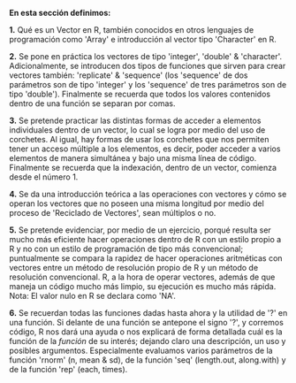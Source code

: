 **En esta sección definimos:**

**1.** Qué es un Vector en R, también conocidos en otros lenguajes de programación como 'Array' 
e introducción al vector tipo 'Character' en R.

**2.** Se pone en práctica los vectores de tipo 'integer', 'double' & 'character'. Adicionalmente,
se introducen dos tipos de funciones que sirven para crear vectores también: 'replicate' & 'sequence' 
(los 'sequence' de dos parámetros son de tipo 'integer' y los 'sequence' de tres parámetros son de tipo 'double'). 
Finalmente se recuerda que todos los valores contenidos dentro de una función se separan por comas. 

**3.** Se pretende practicar las distintas formas de acceder a elementos individuales dentro de un vector,
lo cual se logra por medio del uso de corchetes. Al igual, hay formas de usar los corchetes que nos permiten tener
un acceso múltiple a los elementos, es decir, poder acceder a varios elementos de manera simultánea y bajo una 
misma línea de código. Finalmente se recuerda que la indexación, dentro de un vector, comienza desde el número 1. 

**4.** Se da una introducción teórica a las operaciones con vectores y cómo se operan los vectores que no poseen
una misma longitud por medio del proceso de 'Reciclado de Vectores', sean múltiplos o no.

**5.** Se pretende evidenciar, por medio de un ejercicio, porqué resulta ser mucho más eficiente hacer operaciones 
dentro de R con un estilo propio a R y no con un estilo de programación de tipo más convencional; puntualmente se 
compara la rapidez de hacer operaciones aritméticas con vectores entre un método de resolución propio de R y un método de resolución convencional. R, a la hora de operar vectores, además de que maneja un código mucho más limpio, su ejecución es mucho más rápida. Nota: El valor nulo en R se declara como 'NA'.

**6.** Se recuerdan todas las funciones dadas hasta ahora y la utilidad de '?' en una función. Si delante de una función 
se antepone el signo '?', y corremos código, R nos dará una ayuda o nos explicará de forma detallada cuál es la función de 
la _función_ de su interés; dejando claro una descripción, un uso y posibles argumentos. Especialmente evaluamos varios 
parámetros de la función 'rnorm' (n, mean & sd), de la función 'seq' (length.out, along.with) y de la función 'rep' (each, times).

